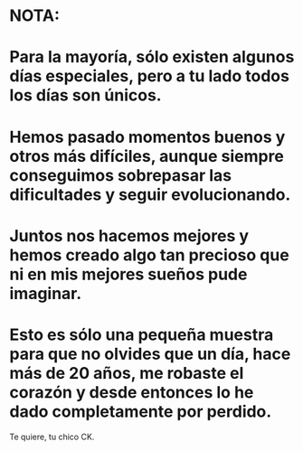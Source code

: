 # NOTA:
# Para la mayoría, sólo existen algunos días especiales, pero a tu lado todos los días son únicos. 
# Hemos pasado momentos buenos y otros más difíciles, aunque siempre conseguimos sobrepasar las dificultades y seguir evolucionando. 
# Juntos nos hacemos mejores y hemos creado algo tan precioso que ni en mis mejores sueños pude imaginar. 
# Esto es sólo una pequeña muestra para que no olvides que un día, hace más de 20 años, me robaste el corazón y desde entonces lo he dado completamente por perdido.

Te quiere, tu chico CK.
